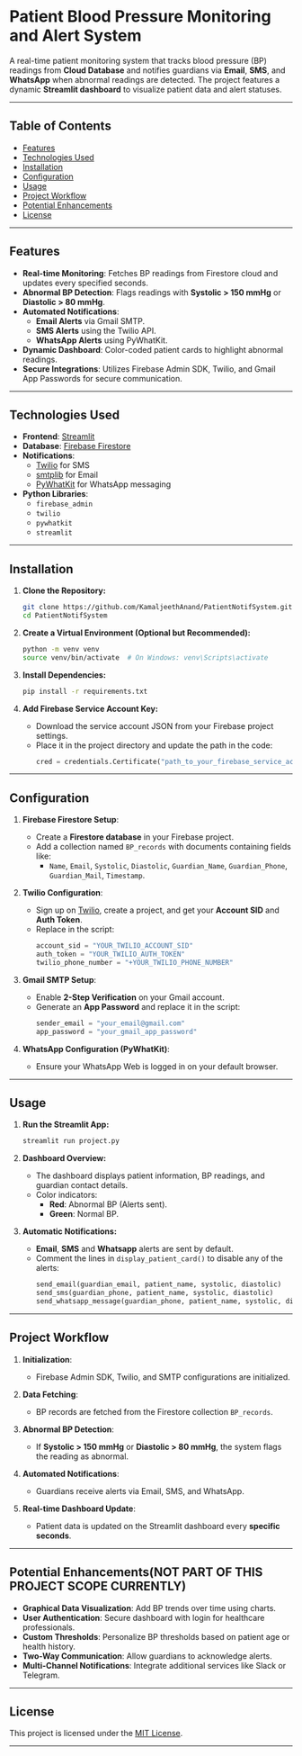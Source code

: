 # **Patient Blood Pressure Monitoring and Alert System**

A real-time patient monitoring system that tracks blood pressure (BP) readings from **Cloud Database** and notifies guardians via **Email**, **SMS**, and **WhatsApp** when abnormal readings are detected. The project features a dynamic **Streamlit dashboard** to visualize patient data and alert statuses.

---

## **Table of Contents**

- [Features](#features)
- [Technologies Used](#technologies-used)
- [Installation](#installation)
- [Configuration](#configuration)
- [Usage](#usage)
- [Project Workflow](#project-workflow)
- [Potential Enhancements](#potential-enhancements)
- [License](#license)

---

## **Features**

- **Real-time Monitoring**: Fetches BP readings from Firestore cloud and updates every specified seconds.
- **Abnormal BP Detection**: Flags readings with **Systolic > 150 mmHg** or **Diastolic > 80 mmHg**.
- **Automated Notifications**:
  - **Email Alerts** via Gmail SMTP.
  - **SMS Alerts** using the Twilio API.
  - **WhatsApp Alerts** using PyWhatKit.
- **Dynamic Dashboard**: Color-coded patient cards to highlight abnormal readings.
- **Secure Integrations**: Utilizes Firebase Admin SDK, Twilio, and Gmail App Passwords for secure communication.

---

## **Technologies Used**

- **Frontend**: [Streamlit](https://streamlit.io/)
- **Database**: [Firebase Firestore](https://firebase.google.com/docs/firestore)
- **Notifications**:
  - [Twilio](https://www.twilio.com/) for SMS
  - [smtplib](https://docs.python.org/3/library/smtplib.html) for Email
  - [PyWhatKit](https://pypi.org/project/pywhatkit/) for WhatsApp messaging
- **Python Libraries**:
  - `firebase_admin`
  - `twilio`
  - `pywhatkit`
  - `streamlit`

---

## **Installation**

1. **Clone the Repository:**
   ```bash
   git clone https://github.com/KamaljeethAnand/PatientNotifSystem.git
   cd PatientNotifSystem
   ```

2. **Create a Virtual Environment (Optional but Recommended):**
   ```bash
   python -m venv venv
   source venv/bin/activate  # On Windows: venv\Scripts\activate
   ```

3. **Install Dependencies:**
   ```bash
   pip install -r requirements.txt
   ```

4. **Add Firebase Service Account Key:**
   - Download the service account JSON from your Firebase project settings.
   - Place it in the project directory and update the path in the code:
     ```python
     cred = credentials.Certificate("path_to_your_firebase_service_account.json")
     ```

---

## **Configuration**

1. **Firebase Firestore Setup**:
   - Create a **Firestore database** in your Firebase project.
   - Add a collection named `BP_records` with documents containing fields like:
     - `Name`, `Email`, `Systolic`, `Diastolic`, `Guardian_Name`, `Guardian_Phone`, `Guardian_Mail`, `Timestamp`.

2. **Twilio Configuration**:
   - Sign up on [Twilio](https://www.twilio.com/), create a project, and get your **Account SID** and **Auth Token**.
   - Replace in the script:
     ```python
     account_sid = "YOUR_TWILIO_ACCOUNT_SID"
     auth_token = "YOUR_TWILIO_AUTH_TOKEN"
     twilio_phone_number = "+YOUR_TWILIO_PHONE_NUMBER"
     ```

3. **Gmail SMTP Setup**:
   - Enable **2-Step Verification** on your Gmail account.
   - Generate an **App Password** and replace it in the script:
     ```python
     sender_email = "your_email@gmail.com"
     app_password = "your_gmail_app_password"
     ```

4. **WhatsApp Configuration (PyWhatKit)**:
   - Ensure your WhatsApp Web is logged in on your default browser.

---

## **Usage**

1. **Run the Streamlit App:**
   ```bash
   streamlit run project.py
   ```

2. **Dashboard Overview:**
   - The dashboard displays patient information, BP readings, and guardian contact details.
   - Color indicators:
     - **Red**: Abnormal BP (Alerts sent).
     - **Green**: Normal BP.

3. **Automatic Notifications:**
   - **Email**, **SMS** and **Whatsapp**  alerts are sent by default.
   - Comment the lines in `display_patient_card()` to disable any of the alerts:
     ```python
     send_email(guardian_email, patient_name, systolic, diastolic)
     send_sms(guardian_phone, patient_name, systolic, diastolic)
     send_whatsapp_message(guardian_phone, patient_name, systolic, diastolic)
     ```

---

## **Project Workflow**

1. **Initialization**:
   - Firebase Admin SDK, Twilio, and SMTP configurations are initialized.

2. **Data Fetching**:
   - BP records are fetched from the Firestore collection `BP_records`.

3. **Abnormal BP Detection**:
   - If **Systolic > 150 mmHg** or **Diastolic > 80 mmHg**, the system flags the reading as abnormal.

4. **Automated Notifications**:
   - Guardians receive alerts via Email, SMS, and WhatsApp.

5. **Real-time Dashboard Update**:
   - Patient data is updated on the Streamlit dashboard every **specific seconds**.

---

## **Potential Enhancements(NOT PART OF THIS PROJECT SCOPE CURRENTLY)**

- **Graphical Data Visualization**: Add BP trends over time using charts.
- **User Authentication**: Secure dashboard with login for healthcare professionals.
- **Custom Thresholds**: Personalize BP thresholds based on patient age or health history.
- **Two-Way Communication**: Allow guardians to acknowledge alerts.
- **Multi-Channel Notifications**: Integrate additional services like Slack or Telegram.

---

## **License**

This project is licensed under the [MIT License](LICENSE).

---


